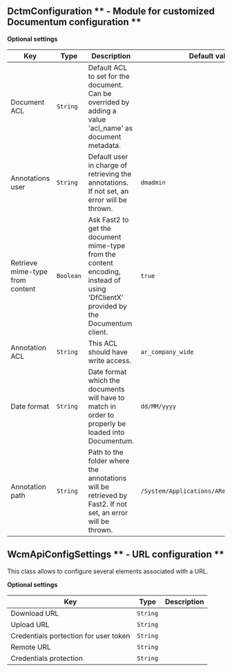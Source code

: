 ## DctmConfiguration ** - Module for customized Documentum configuration ** <!-- Commentaire nettoyé -->





**Optional settings**

|Key      | Type    | Description |  Default value |
| - | - | - | - |
 | Document ACL | `String` | Default ACL to set for the document. Can be overrided by adding a value 'acl_name' as document metadata. | 
 | Annotations user | `String` | Default user in charge of retrieving the annotations. If not set, an error will be thrown. | `dmadmin ` | 
 | Retrieve mime-type from content | `Boolean` | Ask Fast2 to get the document mime-type from the content encoding, instead of using 'DfClientX' provided by the Documentum client. | `true ` | 
 | Annotation ACL | `String` | This ACL should have write access. | `ar_company_wide ` | 
 | Date format | `String` | Date format which the documents will have to match in order to properly be loaded into Documentum. | `dd/MM/yyyy ` | 
 | Annotation path | `String` | Path to the folder where the annotations will be retrieved by Fast2. If not set, an error will be thrown. | `/System/Applications/ARender/Annotations ` | 



## WcmApiConfigSettings ** - URL configuration ** <!-- Commentaire nettoyé -->

This class allows to configure several elements associated with a URL.



**Optional settings**

|Key      | Type    | Description | 
| - | - | - |
 | Download URL | `String` |  | 
 | Upload URL | `String` |  | 
 | Credentials portection for user token | `String` |  | 
 | Remote URL | `String` |  | 
 | Credentials protection | `String` |  | 



